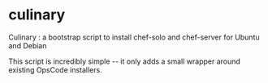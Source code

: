 culinary
========

Culinary : a bootstrap script to install chef-solo and chef-server for Ubuntu and Debian

  This script is incredibly simple -- it only adds a small wrapper around existing OpsCode installers.


